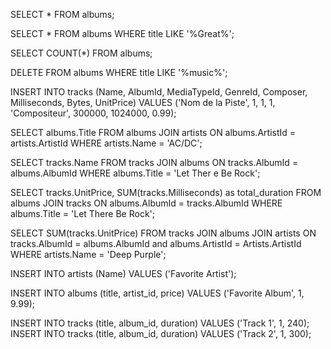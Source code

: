 <!-- 1) Récupérer tous les albums-->
SELECT * FROM albums;


<!-- 2)Récupérer tous les albums dont le titre contient "Great"-->
SELECT * FROM albums WHERE title LIKE '%Great%';

<!-- 3)Donner le nombre total d'albums contenus dans la base-->
SELECT COUNT(*) FROM albums;

<!-- 4)Supprimer tous les albums dont le nom contient "music"-->
DELETE FROM albums WHERE title LIKE '%music%';

<!-- 5)Récupérer tous les albums écrits par AC/DC-->
INSERT INTO tracks (Name, AlbumId, MediaTypeId, GenreId, Composer, Milliseconds, Bytes, UnitPrice)
VALUES ('Nom de la Piste', 1, 1, 1, 'Compositeur', 300000, 1024000, 0.99);


<!-- 6)Récupérer tous les titres des albums de AC/DC-->
SELECT albums.Title FROM albums JOIN artists ON albums.ArtistId = artists.ArtistId 
WHERE artists.Name = 'AC/DC';

<!-- 7)Récupérer la liste des titres de l'album "Let There Be Rock"-->
SELECT tracks.Name FROM tracks JOIN albums ON tracks.AlbumId = albums.AlbumId WHERE albums.Title = 'Let Ther
e Be Rock';

<!-- 8)Afficher le prix de cet album ainsi que sa durée totale-->
SELECT tracks.UnitPrice, SUM(tracks.Milliseconds) as total_duration FROM albums 
JOIN tracks ON albums.AlbumId = tracks.AlbumId 
WHERE albums.Title = 'Let There Be Rock';

<!-- 9)Afficher le coût de l'intégralité de la discographie de "Deep Purple"-->
SELECT SUM(tracks.UnitPrice) FROM tracks JOIN albums 
JOIN artists ON tracks.AlbumId = albums.AlbumId and albums.ArtistId = Artists.ArtistId
WHERE artists.Name = 'Deep Purple';

<!-- 10)Créer l'album de ton artiste favori en base, en renseignant correctement les trois tables  albums, artists et tracks-->
<!--a) Insérer un nouvel artiste-->
INSERT INTO artists (Name) VALUES ('Favorite Artist');

<!--b) Insérer un nouvel album pour cet artiste (utilisons l'id 1 pour l'exemple)-->
INSERT INTO albums (title, artist_id, price) VALUES ('Favorite Album', 1, 9.99);

<!-- c)Insérer des pistes pour cet album (utilisons l'id 1 pour l'album)-->
INSERT INTO tracks (title, album_id, duration) VALUES ('Track 1', 1, 240);
INSERT INTO tracks (title, album_id, duration) VALUES ('Track 2', 1, 300);



